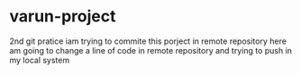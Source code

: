 # varun-project
2nd git pratice
iam trying to commite this porject in remote repository
here am going to change a line of code in remote repository and trying to push in my local system

